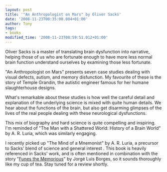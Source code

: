 ```yaml
---
layout: post
title: '"An Anthropologist on Mars" by Oliver Sacks'
date: '2008-11-23T00:35:00.004+01:00'
author: Tony
tags:
- books
modified_time: '2008-11-23T08:59:51.012+01:00'
---
```


Oliver Sacks is a master of translating brain dysfunction into narrative,
helping those of us who are fortunate enough to have more less normal brain
function understand ourselves by examining those less fortunate.

"An Anthropologist on Mars" presents seven case studies dealing with visual
defects, autism, and memory disfunction. My favourite of these is the story of
Temple Grandin, the autistic engineer famous for her humane slaughterhouse
designs.

What's remarkable about these studies is how well the careful detail and
explanation of the underlying science is mixed with quite human details. We
hear about the functions of the brain, but also get disarming glimpses of the
lives of the real people dealing with these neurological dysfunctions.

This mix of biography and hard science is quite compelling and inspiring. I'm
reminded of "The Man with a Shattered World: History of a Brain World" by A. R.
Luria, which was similarly engaging.

I recently picked up "The Mind of a Mnemonist" by A. R. Luria, a precursor to
Sacks' blend of science and general interest . This book is heavily referenced
in Sacks' work, and is often mentioned in combination with the story "[Funes the
Memorious](http://evans-experientialism.freewebspace.com/borges.htm)" by Jorgé Luis Borges, so it sounds thoroughly like my cup of tea.
Stay tuned for a review shortly.